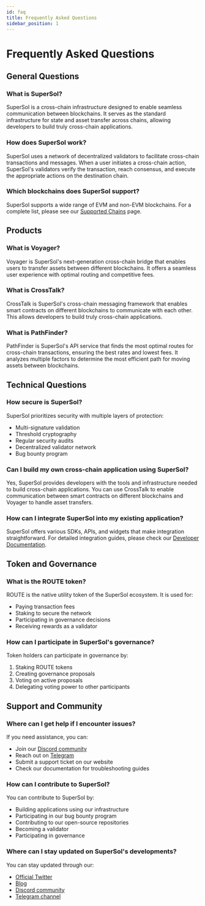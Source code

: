 ```yaml
---
id: faq
title: Frequently Asked Questions
sidebar_position: 1
---
```


# Frequently Asked Questions

## General Questions

### What is SuperSol?

SuperSol is a cross-chain infrastructure designed to enable seamless communication between blockchains. It serves as the standard infrastructure for state and asset transfer across chains, allowing developers to build truly cross-chain applications.

### How does SuperSol work?

SuperSol uses a network of decentralized validators to facilitate cross-chain transactions and messages. When a user initiates a cross-chain action, SuperSol's validators verify the transaction, reach consensus, and execute the appropriate actions on the destination chain.

### Which blockchains does SuperSol support?

SuperSol supports a wide range of EVM and non-EVM blockchains. For a complete list, please see our [Supported Chains](/docs/networks/supported-chains) page.

## Products

### What is Voyager?

Voyager is SuperSol's next-generation cross-chain bridge that enables users to transfer assets between different blockchains. It offers a seamless user experience with optimal routing and competitive fees.

### What is CrossTalk?

CrossTalk is SuperSol's cross-chain messaging framework that enables smart contracts on different blockchains to communicate with each other. This allows developers to build truly cross-chain applications.

### What is PathFinder?

PathFinder is SuperSol's API service that finds the most optimal routes for cross-chain transactions, ensuring the best rates and lowest fees. It analyzes multiple factors to determine the most efficient path for moving assets between blockchains.

## Technical Questions

### How secure is SuperSol?

SuperSol prioritizes security with multiple layers of protection:

- Multi-signature validation
- Threshold cryptography
- Regular security audits
- Decentralized validator network
- Bug bounty program

### Can I build my own cross-chain application using SuperSol?

Yes, SuperSol provides developers with the tools and infrastructure needed to build cross-chain applications. You can use CrossTalk to enable communication between smart contracts on different blockchains and Voyager to handle asset transfers.

### How can I integrate SuperSol into my existing application?

SuperSol offers various SDKs, APIs, and widgets that make integration straightforward. For detailed integration guides, please check our [Developer Documentation](/docs/category/developers).

## Token and Governance

### What is the ROUTE token?

ROUTE is the native utility token of the SuperSol ecosystem. It is used for:

- Paying transaction fees
- Staking to secure the network
- Participating in governance decisions
- Receiving rewards as a validator

### How can I participate in SuperSol's governance?

Token holders can participate in governance by:

1. Staking ROUTE tokens
2. Creating governance proposals
3. Voting on active proposals
4. Delegating voting power to other participants

## Support and Community

### Where can I get help if I encounter issues?

If you need assistance, you can:

- Join our [Discord community](https://discord.gg/routerprotocol)
- Reach out on [Telegram](https://t.me/routerprotocol)
- Submit a support ticket on our website
- Check our documentation for troubleshooting guides

### How can I contribute to SuperSol?

You can contribute to SuperSol by:

- Building applications using our infrastructure
- Participating in our bug bounty program
- Contributing to our open-source repositories
- Becoming a validator
- Participating in governance

### Where can I stay updated on SuperSol's developments?

You can stay updated through our:

- [Official Twitter](https://twitter.com/routerprotocol)
- [Blog](https://blog.routerprotocol.com)
- [Discord community](https://discord.gg/routerprotocol)
- [Telegram channel](https://t.me/routerprotocol)